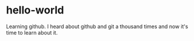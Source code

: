 # hello-world
Learning github.
I heard about github and git a thousand times and now it's time to learn about it.

